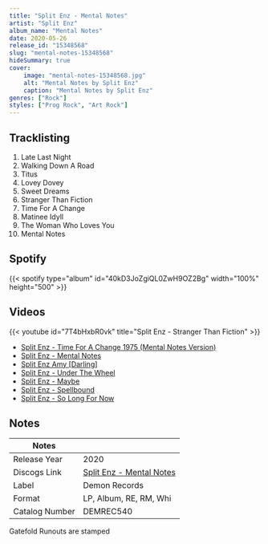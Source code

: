 ```yaml
---
title: "Split Enz - Mental Notes"
artist: "Split Enz"
album_name: "Mental Notes"
date: 2020-05-26
release_id: "15348568"
slug: "mental-notes-15348568"
hideSummary: true
cover:
    image: "mental-notes-15348568.jpg"
    alt: "Mental Notes by Split Enz"
    caption: "Mental Notes by Split Enz"
genres: ["Rock"]
styles: ["Prog Rock", "Art Rock"]
---
```

## Tracklisting
1. Late Last Night
2. Walking Down A Road
3. Titus
4. Lovey Dovey
5. Sweet Dreams
6. Stranger Than Fiction
7. Time For A Change
8. Matinee Idyll
9. The Woman Who Loves You
10. Mental Notes
## Spotify
{{< spotify type="album" id="40kD3JoZgiQL0ZwH9OZ2Bg" width="100%" height="500" >}}

## Videos
{{< youtube id="7T4bHxbR0vk" title="Split Enz - Stranger Than Fiction" >}}
- [Split Enz - Time For A Change 1975 (Mental Notes Version)](https://www.youtube.com/watch?v=IwM7xDNasbE)
- [Split Enz - Mental Notes](https://www.youtube.com/watch?v=d80t_wzZq88)
- [Split Enz Amy [Darling]](https://www.youtube.com/watch?v=2CWQ6EDZGYc)
- [Split Enz - Under The Wheel](https://www.youtube.com/watch?v=khPvE9JMg5A)
- [Split Enz - Maybe](https://www.youtube.com/watch?v=psadmPirqpo)
- [Split Enz - Spellbound](https://www.youtube.com/watch?v=m4E-jGjPgAM)
- [Split Enz - So Long For Now](https://www.youtube.com/watch?v=rmGxjnml4yQ)

## Notes
| Notes          |             |
| ---------------| ----------- |
| Release Year   | 2020 |
| Discogs Link   | [Split Enz - Mental Notes](https://www.discogs.com/release/15348568-Split-Enz-Mental-Notes) |
| Label          | Demon Records |
| Format         | LP, Album, RE, RM, Whi |
| Catalog Number | DEMREC540 |

Gatefold Runouts are stamped
